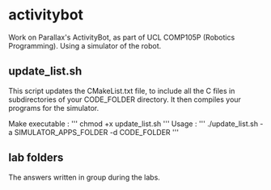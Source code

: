 # activitybot

Work on Parallax's ActivityBot, as part of UCL COMP105P (Robotics Programming).
Using a simulator of the robot.

## update_list.sh

This script updates the CMakeList.txt file, to include all the C files in subdirectories of your CODE_FOLDER directory.
It then compiles your programs for the simulator.

Make executable : 
'''
chmod +x update_list.sh
'''
Usage : 
'''
./update_list.sh -a SIMULATOR_APPS_FOLDER -d CODE_FOLDER
'''

## lab folders

The answers written in group during the labs.